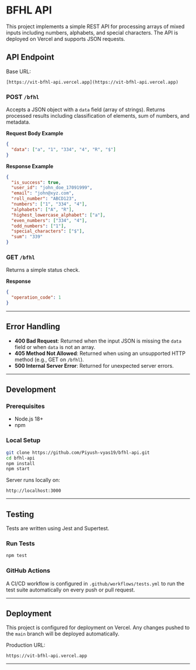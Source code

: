 # BFHL API

This project implements a simple REST API for processing arrays of mixed inputs including numbers, alphabets, and special characters. The API is deployed on Vercel and supports JSON requests.

## API Endpoint

Base URL:

```
[https://vit-bfhl-api.vercel.app](https://vit-bfhl-api.vercel.app)
```

### POST `/bfhl`

Accepts a JSON object with a `data` field (array of strings). Returns processed results including classification of elements, sum of numbers, and metadata.

**Request Body Example**

```json
{
  "data": ["a", "1", "334", "4", "R", "$"]
}
```

**Response Example**

```json
{
  "is_success": true,
  "user_id": "john_doe_17091999",
  "email": "john@xyz.com",
  "roll_number": "ABCD123",
  "numbers": ["1", "334", "4"],
  "alphabets": ["A", "R"],
  "highest_lowercase_alphabet": ["a"],
  "even_numbers": ["334", "4"],
  "odd_numbers": ["1"],
  "special_characters": ["$"],
  "sum": "339"
}
```

### GET `/bfhl`

Returns a simple status check.

**Response**

```json
{
  "operation_code": 1
}
```

---

## Error Handling

- **400 Bad Request**: Returned when the input JSON is missing the `data` field or when `data` is not an array.
- **405 Method Not Allowed**: Returned when using an unsupported HTTP method (e.g., GET on `/bfhl`).
- **500 Internal Server Error**: Returned for unexpected server errors.

---

## Development

### Prerequisites

- Node.js 18+
- npm

### Local Setup

```bash
git clone https://github.com/Piyush-vyas19/bfhl-api.git
cd bfhl-api
npm install
npm start
```

Server runs locally on:

```
http://localhost:3000
```

---

## Testing

Tests are written using Jest and Supertest.

### Run Tests

```bash
npm test
```

### GitHub Actions

A CI/CD workflow is configured in `.github/workflows/tests.yml` to run the test suite automatically on every push or pull request.

---

## Deployment

This project is configured for deployment on Vercel. Any changes pushed to the `main` branch will be deployed automatically.

Production URL:

```
https://vit-bfhl-api.vercel.app
```

---
